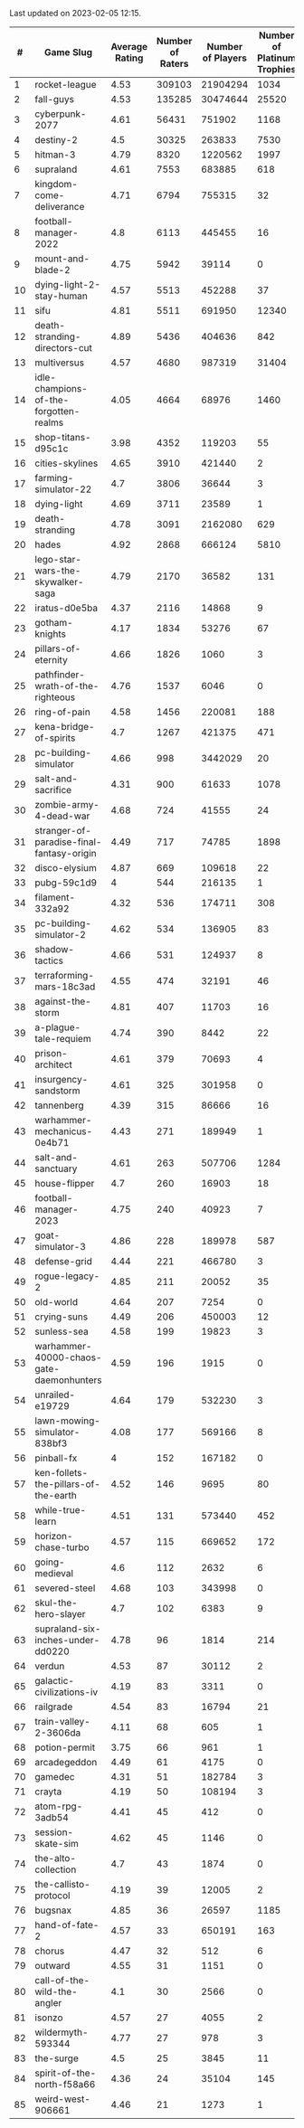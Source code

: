 Last updated on 2023-02-05 12:15.


|#|Game Slug|Average Rating|Number of Raters|Number of Players|Number of Platinum Trophies|Max Rarity (%)|
|---|---|---|---|---|---|---|
|1|rocket-league|4.53|309103|21904294|1034|78|
|2|fall-guys|4.53|135285|30474644|25520|2|
|3|cyberpunk-2077|4.61|56431|751902|1168|65|
|4|destiny-2|4.5|30325|263833|7530|94|
|5|hitman-3|4.79|8320|1220562|1997|47|
|6|supraland|4.61|7553|683885|618|99|
|7|kingdom-come-deliverance|4.71|6794|755315|32|30|
|8|football-manager-2022|4.8|6113|445455|16|49|
|9|mount-and-blade-2|4.75|5942|39114|0|28|
|10|dying-light-2-stay-human|4.57|5513|452288|37|7|
|11|sifu|4.81|5511|691950|12340|97|
|12|death-stranding-directors-cut|4.89|5436|404636|842|91|
|13|multiversus|4.57|4680|987319|31404|75|
|14|idle-champions-of-the-forgotten-realms|4.05|4664|68976|1460|3|
|15|shop-titans-d95c1c|3.98|4352|119203|55|97|
|16|cities-skylines|4.65|3910|421440|2|71|
|17|farming-simulator-22|4.7|3806|36644|3|77|
|18|dying-light|4.69|3711|23589|1|95|
|19|death-stranding|4.78|3091|2162080|629|91|
|20|hades|4.92|2868|666124|5810|89|
|21|lego-star-wars-the-skywalker-saga|4.79|2170|36582|131|97|
|22|iratus-d0e5ba|4.37|2116|14868|9|85|
|23|gotham-knights|4.17|1834|53276|67|26|
|24|pillars-of-eternity|4.66|1826|1060|3|81|
|25|pathfinder-wrath-of-the-righteous|4.76|1537|6046|0|51|
|26|ring-of-pain|4.58|1456|220081|188|96|
|27|kena-bridge-of-spirits|4.7|1267|421375|471|94|
|28|pc-building-simulator|4.66|998|3442029|20|48|
|29|salt-and-sacrifice|4.31|900|61633|1078|91|
|30|zombie-army-4-dead-war|4.68|724|41555|24|67|
|31|stranger-of-paradise-final-fantasy-origin|4.49|717|74785|1898|98|
|32|disco-elysium|4.87|669|109618|22|28|
|33|pubg-59c1d9|4|544|216135|1|74|
|34|filament-332a92|4.32|536|174711|308|93|
|35|pc-building-simulator-2|4.62|534|136905|83|75|
|36|shadow-tactics|4.66|531|124937|8|6|
|37|terraforming-mars-18c3ad|4.55|474|32191|46|43|
|38|against-the-storm|4.81|407|11703|16|38|
|39|a-plague-tale-requiem|4.74|390|8442|22|92|
|40|prison-architect|4.61|379|70693|4|28|
|41|insurgency-sandstorm|4.61|325|301958|0|5|
|42|tannenberg|4.39|315|86666|16|88|
|43|warhammer-mechanicus-0e4b71|4.43|271|189949|1|25|
|44|salt-and-sanctuary|4.61|263|507706|1284|83|
|45|house-flipper|4.7|260|16903|18|94|
|46|football-manager-2023|4.75|240|40923|7|79|
|47|goat-simulator-3|4.86|228|189978|587|92|
|48|defense-grid|4.44|221|466780|3|80|
|49|rogue-legacy-2|4.85|211|20052|35|4|
|50|old-world|4.64|207|7254|0|82|
|51|crying-suns|4.49|206|450003|12|66|
|52|sunless-sea|4.58|199|19823|3|36|
|53|warhammer-40000-chaos-gate-daemonhunters|4.59|196|1915|0|8|
|54|unrailed-e19729|4.64|179|532230|3|10|
|55|lawn-mowing-simulator-838bf3|4.08|177|569166|8|84|
|56|pinball-fx|4|152|167182|0|85|
|57|ken-follets-the-pillars-of-the-earth|4.52|146|9695|80|44|
|58|while-true-learn|4.51|131|573440|452|93|
|59|horizon-chase-turbo|4.57|115|669652|172|88|
|60|going-medieval|4.6|112|2632|6|68|
|61|severed-steel|4.68|103|343998|0|18|
|62|skul-the-hero-slayer|4.7|102|6383|9|93|
|63|supraland-six-inches-under-dd0220|4.78|96|1814|214|99|
|64|verdun|4.53|87|30112|2|76|
|65|galactic-civilizations-iv|4.19|83|3311|0|79|
|66|railgrade|4.54|83|16794|21|98|
|67|train-valley-2-3606da|4.11|68|605|1|89|
|68|potion-permit|3.75|66|961|1|98|
|69|arcadegeddon|4.49|61|4175|0|90|
|70|gamedec|4.31|51|182784|3|27|
|71|crayta|4.19|50|108194|3|23|
|72|atom-rpg-3adb54|4.41|45|412|0|99|
|73|session-skate-sim|4.62|45|1146|0|28|
|74|the-alto-collection|4.7|43|1874|0|33|
|75|the-callisto-protocol|4.19|39|12005|2|6|
|76|bugsnax|4.85|36|26597|1185|97|
|77|hand-of-fate-2|4.57|33|650191|163|72|
|78|chorus|4.47|32|512|6|87|
|79|outward|4.55|31|1151|0|72|
|80|call-of-the-wild-the-angler|4.1|30|2566|0|65|
|81|isonzo|4.57|27|4055|2|57|
|82|wildermyth-593344|4.77|27|978|3|19|
|83|the-surge|4.5|25|3845|11|94|
|84|spirit-of-the-north-f58a66|4.36|24|35104|145|66|
|85|weird-west-906661|4.46|21|1273|1|86|
